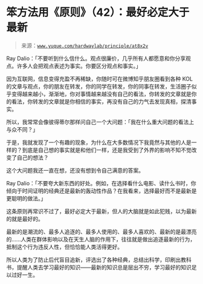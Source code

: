 # 笨方法用《原则》（42）：最好必定大于最新

> 来源：[`www.yuque.com/hardwaylab/principle/at8x2v`](https://www.yuque.com/hardwaylab/principle/at8x2v)



Ray Dalio：「不要听到什么信什么。观点很廉价，几乎所有人都愿意和你分享观点。许多人会把观点表述为事实。你要区分观点和事实。」 

因为互联网，信息变得充盈不再稀缺，你随时可在微博知乎朋友圈看到各种 KOL 的文章与观点，你的朋友在转发，你的同学在转发，你的同事在转发，生活圈子似乎变得越来越小，渐渐地，你对事情越来越没有自己的看法，你转发的文章就是你的看法，你转发的文章就是你相信的事实，再没有自己的力气去发现真相，探清事实。 

所以，我常常会像彼得蒂尔那样问自己一个大问题：「我在什么重大问题的看法上与众不同？」 

于是，我就发现了一个有趣的现象，为什么在大多数情况下我竟然与其他的人是一样的？到底是自己想的事实就是和他们一样，还是我受到了外界的影响不知不觉改变了自己的想法？ 

这个大问题我还一直在想，还没有想到令自己满意的答案。 

Ray Dalio：「不要夸大新东西的好处。例如，在选择看什么电影、读什么书时，你倾向于时间证明的经典还是最新的轰动性作品？在我看来，选择最好而不是最新是更聪明的做法。」 

这条原则再常识不过了，最好必定大于最新，但人的大脑就是如此犯贱，以为最新的就是最好的。 

最新的是潮流的、最多人追逐的、最多人使用的、最多人喜欢的、最新的是最漂亮的……人类在群体影响以及在天生人脑的作用下，往往就是做出追逐最新的行为，抵制这个行为违反人性，但恰恰能人类活得更好。 

所以人类为了防止后代盲目追新，评选出了各种经典，总结出科学，印刷出教科书，提醒人类去学习最好的知识——最新的知识总是层出不穷，学习最好的知识足以过好一生。